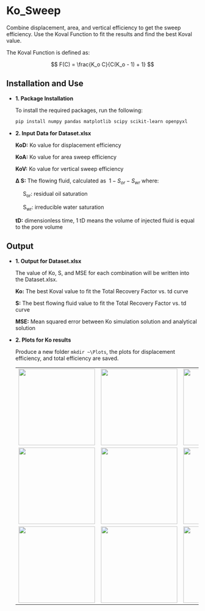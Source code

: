 # Ko_Sweep

Combine displacement, area, and vertical efficiency to get the sweep efficiency. Use the Koval Function to fit the results and find the best Koval value.

The Koval Function is defined as:

$$
F(C) = \frac{K_o C}{C(K_o - 1) + 1}
$$

## Installation and Use

- **1. Package Installation**

   To install the required packages, run the following:

   ```bash
   pip install numpy pandas matplotlib scipy scikit-learn openpyxl

- **2. Input Data for Dataset.xlsx**
   
   **KoD:** Ko value for displacement efficiency

   **KoA:** Ko value for area sweep efficiency

   **KoV:** Ko value for vertical sweep efficiency
   
   **&#916; S:** The flowing fluid, calculated as $\ 1 - S_{or} - S_{wr}$ where:
  
  &nbsp;&nbsp;&nbsp;&nbsp; S<sub>or</sub>: residual oil saturation
  
  &nbsp;&nbsp;&nbsp;&nbsp; S<sub>wr</sub>: irreducible water saturation

  **tD:** dimensionless time, 1 tD means the volume of injected fluid is equal to the pore volume

## Output ##

- **1. Output for Dataset.xlsx**

  The value of Ko, S, and MSE for each combination will be written into the Dataset.xlsx.
  
   **Ko:** The best Koval value to fit the Total Recovery Factor vs. td curve

   **S:** The best flowing fluid value to fit the Total Recovery Factor vs. td curve

   **MSE:** Mean squared error between Ko simulation solution and analytical solution
  

- **2. Plots for Ko results**

  Produce a new folder `mkdir ~\Plots`, the plots for displacement efficiency, and total efficiency are saved.
  
  <table>
    <tr>
      <td><img src="./Example/exa1-1.jpg" width="200"></td>
      <td><img src="./Example/exa1-2.jpg" width="200"></td>
      <td><img src="./Example/exa1-3.jpg" width="200"></td>
    </tr>
    <tr>
      <td><img src="./Example/exa2-1.jpg" width="200"></td>
      <td><img src="./Example/exa2-2.jpg" width="200"></td>
      <td><img src="./Example/exa2-3.jpg" width="200"></td>
    </tr>
    <tr>
      <td><img src="./Example/exa3-1.jpg" width="200"></td>
      <td><img src="./Example/exa3-2.jpg" width="200"></td>
      <td><img src="./Example/exa3-3.jpg" width="200"></td>
    </tr>
  </table>


  

